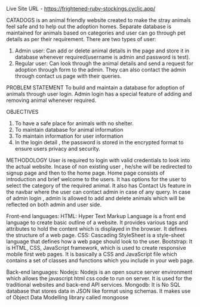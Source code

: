 Live Site URL - https://frightened-ruby-stockings.cyclic.app/

CATADOGS is an animal friendly website created to make the stray animals feel safe and to help out the adoption homes. Separate database is maintained for animals based on categories and user can go through pet details as per their requirement.
There are two types of user:
1. Admin user: Can add or delete animal details in the page and store it in database whenever required(username is admin and password is test).
2. Regular user: Can look through the animal details and send a request for adoption through form to the admin. They can also contact the admin through contact us page with their queries.

PROBLEM STATEMENT
To build and maintain a database for adoption of animals through user login. Admin login has a special feature of adding and removing animal whenever required.

OBJECTIVES
1. To have a safe place for animals with no shelter.
2. To maintain database for animal information
3. To maintain information for user information
4. In the login detail , the password is stored in the encrypted format to ensure users privacy and security.

METHODOLOGY
User is required to login with valid credentials to look into the actual website. Incase of non existing user , he/she will be redirected to signup page and then to the home page. 
Home page consists of introduction and brief welcome to the users. 
It has options for the user to select the category of the required animal.
It also has Contact Us feature in the navbar where the user can contact admin in case of any query.
In case of admin login , admin is allowed to add and delete animals which will be reflected on both admin and user side.

Front-end languages:
HTML: Hyper Text Markup Language is a front end language to create basic outline of a website. It provides various tags and attributes to hold the content which is displayed in the browser. It defines the structure of a web page.
CSS: Cascading StyleSheet is a style-sheet language that defines how a web page should look to the user.
Bootstrap: It is HTML, CSS, JavaScript framework, which is used to create responsive mobile first web pages. It is basically a CSS and JavaScript file which contains a set of classes and functions which you include in your web page.

Back-end languages:
Nodejs: Nodejs is an open source server environment which allows the javascript html css code to run on server. It is used for the traditional websites and back-end API services.
Mongodb: It is No SQL database that stores data in JSON like format using schemas. It makes use of Object Data Modelling library called mongoose

